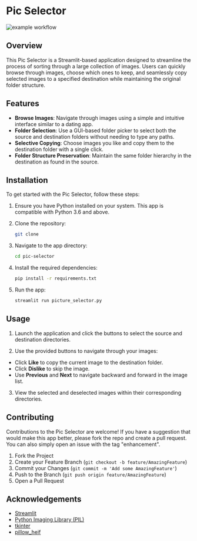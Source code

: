 # Pic Selector
![example workflow](https://github.com/tsadoq/pic-selector/actions/workflows/python-app.yml/badge.svg)

## Overview
This Pic Selector is a Streamlit-based application designed to streamline the process of sorting through a large collection of images. Users can quickly browse through images, choose which ones to keep, and seamlessly copy selected images to a specified destination while maintaining the original folder structure.

## Features
- **Browse Images**: Navigate through images using a simple and intuitive interface similar to a dating app.
- **Folder Selection**: Use a GUI-based folder picker to select both the source and destination folders without needing to type any paths.
- **Selective Copying**: Choose images you like and copy them to the destination folder with a single click.
- **Folder Structure Preservation**: Maintain the same folder hierarchy in the destination as found in the source.

## Installation

To get started with the Pic Selector, follow these steps:

1. Ensure you have Python installed on your system. This app is compatible with Python 3.6 and above.

2. Clone the repository:

    ```bash
    git clone
    ```

3. Navigate to the app directory:
    ```bash
   cd pic-selector
    ```

4. Install the required dependencies:
    ```bash
    pip install -r requirements.txt
    ```
5. Run the app:
    ```bash
    streamlit run picture_selector.py
    ```

## Usage

1. Launch the application and click the buttons to select the source and destination directories.

2. Use the provided buttons to navigate through your images:
- Click **Like** to copy the current image to the destination folder.
- Click **Dislike** to skip the image.
- Use **Previous** and **Next** to navigate backward and forward in the image list.

3. View the selected and deselected images within their corresponding directories.

## Contributing
Contributions to the Pic Selector are welcome! If you have a suggestion that would make this app better, please fork the repo and create a pull request. You can also simply open an issue with the tag "enhancement".

1. Fork the Project
2. Create your Feature Branch (`git checkout -b feature/AmazingFeature`)
3. Commit your Changes (`git commit -m 'Add some AmazingFeature'`)
4. Push to the Branch (`git push origin feature/AmazingFeature`)
5. Open a Pull Request

## Acknowledgements
- [Streamlit](https://streamlit.io/)
- [Python Imaging Library (PIL)](https://python-pillow.org/)
- [tkinter](https://docs.python.org/3/library/tkinter.html)
- [pillow_heif](https://pypi.org/project/pillow-heif/)

